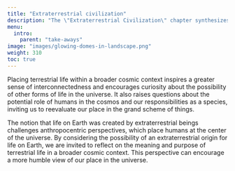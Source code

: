 ```yaml
---
title: "Extraterrestrial civilization"
description: "The \"Extraterrestrial Civilization\" chapter synthesizes the key takeaways from the site's exploration of the hypothesis that life on Earth was engineered by the Elohim, an advanced extraterrestrial civilization. This chapter likely summarizes the journey through ancient scriptures, historical events, and scientific interpretations that support this theory. It probably aims to consolidate the insights gained from previous chapters, offering a cohesive understanding of how this extraterrestrial influence might have shaped human history and development, and what implications this has for our perception of humanity's place in the cosmos."
menu:
  intro:
    parent: "take-aways"
image: "images/glowing-domes-in-landscape.png"
weight: 310
toc: true
---
```


Placing terrestrial life within a broader cosmic context inspires a greater sense of interconnectedness and encourages curiosity about the possibility of other forms of life in the universe. It also raises questions about the potential role of humans in the cosmos and our responsibilities as a species, inviting us to reevaluate our place in the grand scheme of things.

The notion that life on Earth was created by extraterrestrial beings challenges anthropocentric perspectives, which place humans at the center of the universe. By considering the possibility of an extraterrestrial origin for life on Earth, we are invited to reflect on the meaning and purpose of terrestrial life in a broader cosmic context. This perspective can encourage a more humble view of our place in the universe.
